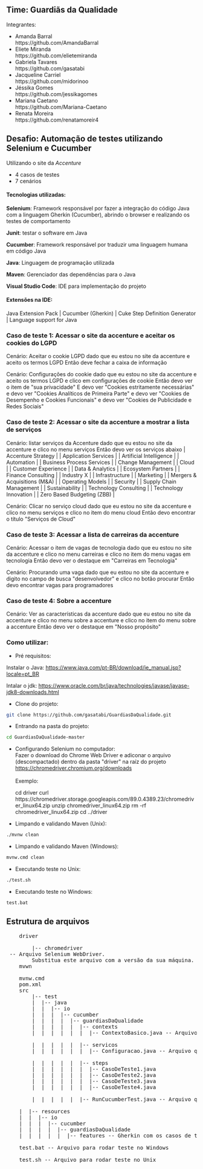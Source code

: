 ## Time: Guardiãs da Qualidade

Integrantes: <br>
<ul>
    <li> Amanda Barral </li>
    https://github.com/AmandaBarral
    <li> Eliete Miranda </li>
    https://github.com/elietemiranda
    <li> Gabriela Tavares </li>
    https://github.com/gasatabi
    <li> Jacqueline Carriel </li>
    https://github.com/midorinoo
    <li> Jéssika Gomes </li>
    https://github.com/jessikagomes
    <li> Mariana Caetano </li>
    https://github.com/Mariana-Caetano
    <li> Renata Moreira </li>
    https://github.com/renatamoreir4
</ul>

## Desafio: Automação de testes utilizando Selenium e Cucumber 

Utilizando o site da *Accenture* 

- 4 casos de testes
- 7 cenários

#### Tecnologias utilizadas:

**Selenium**: Framework responsável por fazer a integração do código Java com a linguagem Gherkin (Cucumber), abrindo o browser e realizando os testes de comportamento

**Junit**: testar o software em Java

**Cucumber**: Framework responsável por traduzir uma linguagem humana em código Java

**Java**: Linguagem de programação utilizada

**Maven**: Gerenciador das dependências para o Java

**Visual Studio Code**: IDE para implementação do projeto 

#### Extensões na IDE:

Java Extension Pack | Cucumber (Gherkin) | Cuke Step Definition Generator | Language support for Java

### Caso de teste 1: Acessar o site da accenture e aceitar os cookies do LGPD

Cenário: Aceitar o cookie LGPD
dado que eu estou no site da accenture
e aceito os termos LGPD
Então deve fechar a caixa de informação

Cenário: Configurações do cookie
dado que eu estou no site da accenture
e aceito os termos LGPD
e clico em configurações de cookie
Então devo ver o item de "sua privacidade"
E devo ver "Cookies estritamente necessárias"
e devo ver "Cookies Analíticos de Primeira Parte"
e devo ver "Cookies de Desempenho e Cookies Funcionais"
e devo ver "Cookies de Publicidade e Redes Sociais"

### Caso de teste 2: Acessar o site da accenture a mostrar a lista de serviços

Cenário: listar serviços da Accenture
dado que eu estou no site da accenture
e clico no menu serviços
Então devo ver os serviços abaixo
| Accenture Strategy |
| Application Services |
| Artificial Intelligence |
| Automation |
| Business Process Services |
| Change Management |
| Cloud |
| Customer Experience |
| Data & Analytics |
| Ecosystem Partners |
| Finance Consulting |
| Industry X |
| Infrastructure |
| Marketing |
| Mergers & Acquisitions (M&A) |
| Operating Models |
| Security |
| Supply Chain Management |
| Sustainability |
| Technology Consulting |
| Technology Innovation |
| Zero Based Budgeting (ZBB) |

Cenário: Clicar no serviço cloud
dado que eu estou no site da accenture
e clico no menu serviços
e clico no item do menu cloud
Então devo encontrar o título "Serviços de Cloud"

### Caso de teste 3: Acessar a lista de carreiras da accenture

Cenário: Acessar o item de vagas de tecnologia
dado que eu estou no site da accenture
e clico no menu carreiras
e clico no item do menu vagas em tecnologia
Então devo ver o destaque em "Carreiras em Tecnologia"

Cenário: Procurando uma vaga
dado que eu estou no site da accenture
e digito no campo de busca "desenvolvedor"
e clico no botão procurar
Então devo encontrar vagas para programadores

### Caso de teste 4: Sobre a accenture

Cenário: Ver as características da accenture
dado que eu estou no site da accenture
e clico no menu sobre a accenture
e clico no item do menu sobre a accenture
Então devo ver o destaque em "Nosso propósito"

### Como utilizar:
- Pré requisitos:

Instalar o Java: https://www.java.com/pt-BR/download/ie_manual.jsp?locale=pt_BR

Intalar o jdk: https://www.oracle.com/br/java/technologies/javase/javase-jdk8-downloads.html


- Clone do projeto: 
```bash
git clone https://github.com/gasatabi/GuardiasDaQualidade.git
```

- Entrando na pasta do projeto: 
```bash
cd GuardiasDaQualidade-master
```

- Configurando Selenium no computador:<br>
Fazer o download do Chrome Web Driver e adiconar o arquivo (descompactado) dentro da pasta "driver" na raíz do projeto<br>https://chromedriver.chromium.org/downloads<br>
<br>Exemplo:<br>

<ul>
cd driver
curl https://chromedriver.storage.googleapis.com/89.0.4389.23/chromedriver_linux64.zip
unzip chromedriver_linux64.zip
rm -rf chromedriver_linux64.zip
cd ../driver
</ul>

- Limpando e validando Maven (Unix):
```bash
./mvnw clean
```

- Limpando e validando Maven (Windows):
```bash
mvnw.cmd clean
```

- Executando teste no Unix:
```bash
./test.sh
```

- Executando teste no Windows:
```bash
test.bat
```

## Estrutura de arquivos

<pre>
    driver <br>
        |-- chromedriver<br> -- Arquivo Selenium WebDriver. 
        Substitua este arquivo com a versão da sua máquina.
    mvwn<br>
    mvnw.cmd
    pom.xml
    src
        |-- test
        |  |-- java
        |  |  |-- io
        |  |  |  |-- cucumber
        |  |  |  |  |-- guardiasDaQualidade
        |  |  |  |  |  |-- contexts
        |  |  |  |  |  |  |-- ContextoBasico.java -- Arquivo que especifica o contexto comum aos casos de testes

        |  |  |  |  |  |-- servicos
        |  |  |  |  |  |  |-- Configuracao.java -- Arquivo que especifica as ações do browser

        |  |  |  |  |  |-- steps
        |  |  |  |  |  |  |-- CasoDeTeste1.java
        |  |  |  |  |  |  |-- CasoDeTeste2.java
        |  |  |  |  |  |  |-- CasoDeTeste3.java
        |  |  |  |  |  |  |-- CasoDeTeste4.java

        |  |  |  |  |  |-- RunCucumberTest.java -- Arquivo que configura a inicialização do Java test

    |  |-- resources
    |  |  |-- io
    |  |  |  |-- cucumber
    |  |  |  |  |-- guardiasDaQualidade
    |  |  |  |  |  |-- features -- Gherkin com os casos de teste de acordo com a especificação do cliente

    test.bat -- Arquivo para rodar teste no Windows

    test.sh -- Arquivo para rodar teste no Unix